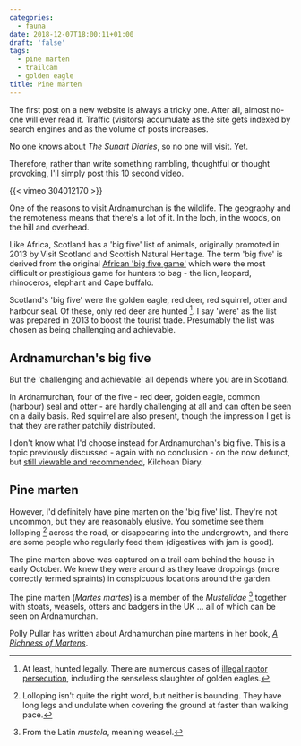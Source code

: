 ```yaml
---
categories:
  - fauna
date: 2018-12-07T18:00:11+01:00
draft: 'false'
tags:
  - pine marten
  - trailcam
  - golden eagle
title: Pine marten
---
```


The first post on a new website is always a tricky one. After all, almost no-one will ever read it. Traffic (visitors) accumulate as the site gets indexed by search engines and as the volume of posts increases.

No one knows about _The Sunart Diaries_, so no one will visit. Yet.

Therefore, rather than write something rambling, thoughtful or thought provoking, I'll simply post this 10 second video.

{{< vimeo 304012170 >}}

One of the reasons to visit Ardnamurchan is the wildlife. The geography and the remoteness means that there's a lot of it. In the loch, in the woods, on the hill and overhead.

Like Africa, Scotland has a 'big five' list of animals, originally promoted in 2013 by Visit Scotland and Scottish Natural Heritage. The term 'big five' is derived from the original [African 'big five game'](https://en.wikipedia.org/wiki/Big_five_game) which were the most difficult or prestigious game for hunters to bag - the lion, leopard, rhinoceros, elephant and Cape buffalo.

Scotland's 'big five' were the golden eagle, red deer, red squirrel, otter and harbour seal. Of these, only red deer are hunted [^1]. I say 'were' as the list was prepared in 2013 to boost the tourist trade. Presumably the list was chosen as being challenging and achievable.

[^1]: At least, hunted legally. There are numerous cases of [illegal raptor persecution](https://raptorpersecutionscotland.wordpress.com), including the senseless slaughter of golden eagles.

## Ardnamurchan's big five

But the 'challenging and achievable' all depends where you are in Scotland.

In Ardnamurchan, four of the five - red deer, golden eagle, common (harbour) seal and otter - are hardly challenging at all and can often be seen on a daily basis. Red squirrel are also present, though the impression I get is that they are rather patchily distributed.

I don't know what I'd choose instead for Ardnamurchan's big five. This is a topic previously discussed - again with no conclusion - on the now defunct, but [still viewable and recommended](https://kilchoan.blogspot.com/2016/02/ardnamurchans-big-five.html), Kilchoan Diary.

## Pine marten

However, I'd definitely have pine marten on the 'big five' list. They're not uncommon, but they are reasonably elusive. You sometime see them lolloping [^Lolloping] across the road, or disappearing into the undergrowth, and there are some people who regularly feed them (digestives with jam is good).

[^Lolloping]: Lolloping isn't quite the right word, but neither is bounding. They have long legs and undulate when covering the ground at faster than walking pace.

The pine marten above was captured on a trail cam behind the house in early October. We knew they were around as they leave droppings (more correctly termed spraints) in conspicuous locations around the garden.

The pine marten (*Martes martes*) is a member of the *Mustelidae* [^Latin] together with stoats, weasels, otters and badgers in the UK ... all of which can be seen on Ardnamurchan.

[^Latin]: From the Latin *mustela*, meaning weasel.

Polly Pullar has written about Ardnamurchan pine martens in her book, [_A Richness of Martens_](https://amazon.co.uk/Richness-Martens-Wildlife-Tales-Ardnamurchan/dp/178027520X/).
